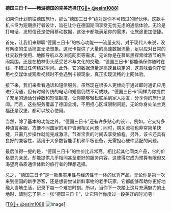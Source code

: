 **德国三日卡——畅游德国的完美选择[[TG💪+ @esim1088](https://t.me/s/esim1088)]**

如果你计划前往德国旅行，那么“德国三日卡”绝对是你不可错过的好伙伴。这款手机卡专为短期旅行者设计，旨在让你在德国期间享受无忧无虑的通信体验。无论是打电话、发短信还是使用移动数据，这张卡都能满足你的需求，让旅途更加便捷。

首先，让我们来聊聊“德国三日卡”的核心功能——流量支持。对于现代人来说，没有网络的生活简直无法想象。这张卡提供了大量的高速数据流量，足以应对日常的社交软件使用、地图导航以及浏览网页等需求。无论你是在慕尼黑探索啤酒节的热闹氛围，还是在柏林街头感受艺术与文化的交融，“德国三日卡”都能确保你随时在线，不错过任何精彩瞬间。此外，它的数据流量是高速且稳定的，这意味着你在使用社交媒体或观看视频时不会遇到卡顿现象，真正实现流畅的上网体验。

接下来，我们来看看通话和短信服务。虽然现在很多人更倾向于通过即时通讯应用进行沟通，但有时候传统的电话和短信仍然不可或缺。“德国三日卡”同样为你提供了充足的通话分钟数和短信额度，让你能够轻松联系到家人朋友，分享你的旅行见闻。而且，这些服务覆盖了德国全境，不用担心区域限制问题，无论你身处法兰克福还是汉堡，都可以放心使用。

当然，除了基本的功能之外，“德国三日卡”还有许多贴心的设计。例如，它支持多种语言客服，方便不同国家的用户咨询相关问题；同时，购买流程也非常简单快捷，只需几步操作就能完成激活，节省宝贵的时间去享受旅程。另外，该卡还具有良好的兼容性，适用于大多数智能手机和平板设备，无需担心硬件适配的问题。

最后值得一提的是，“德国三日卡”的性价比非常高。相比起其他同类产品，它的价格更为亲民，却能提供几乎相同甚至更好的服务内容。这使得它成为预算有限但又渴望高品质通信体验的旅行者的理想选择。

总之，“德国三日卡”是一款集实用性与经济性于一体的优秀产品。无论你是第一次来到德国的新手游客，还是想要尝试新鲜事物的老手玩家，它都能够帮助你更好地融入当地生活，记录下每一个难忘时刻。所以，当你下一次踏上这片充满魅力的土地时，请别忘了带上一张“德国三日卡”，让它陪伴你度过一段美好的时光吧！

[[TG💪+ @esim1088](https://t.me/s/esim1088) ![Image](https://i.postimg.cc/4NQfJmqS/Snipaste-2025-05-13-00-14-12.png)]
